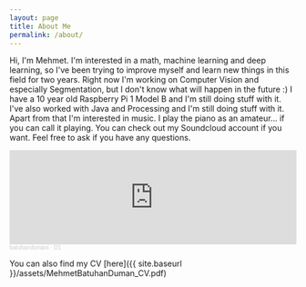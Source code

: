 ```yaml
---
layout: page
title: About Me
permalink: /about/
---
```


Hi, I'm Mehmet. I'm interested in a math, machine learning and deep learning, so I've been trying to improve myself and learn new things in this field for two years. Right now I'm working on Computer Vision and especially Segmentation, but I don't know what will happen in the future :) I have a 10 year old Raspberry Pi 1 Model B and I'm still doing stuff with it. I've also worked with Java and Processing and I'm still doing stuff with it. Apart from that I'm interested in music. I play the piano as an amateur... if you can call it playing. You can check out my Soundcloud account if you want. Feel free to ask if you have any questions.

<iframe width="100%" height="166" scrolling="no" frameborder="no" allow="autoplay" src="https://w.soundcloud.com/player/?url=https%3A//api.soundcloud.com/tracks/1976253423&color=%2334312d&auto_play=false&hide_related=false&show_comments=true&show_user=true&show_reposts=false&show_teaser=true"></iframe><div style="font-size: 10px; color: #cccccc;line-break: anywhere;word-break: normal;overflow: hidden;white-space: nowrap;text-overflow: ellipsis; font-family: Interstate,Lucida Grande,Lucida Sans Unicode,Lucida Sans,Garuda,Verdana,Tahoma,sans-serif;font-weight: 100;"><a href="https://soundcloud.com/batuhandumani" title="batuhandumani" target="_blank" style="color: #cccccc; text-decoration: none;">batuhandumani</a> · <a href="https://soundcloud.com/batuhandumani/d1-1" title="D1" target="_blank" style="color: #cccccc; text-decoration: none;">D1</a></div>

You can also find my CV [here]({{ site.baseurl }}/assets/MehmetBatuhanDuman_CV.pdf)
